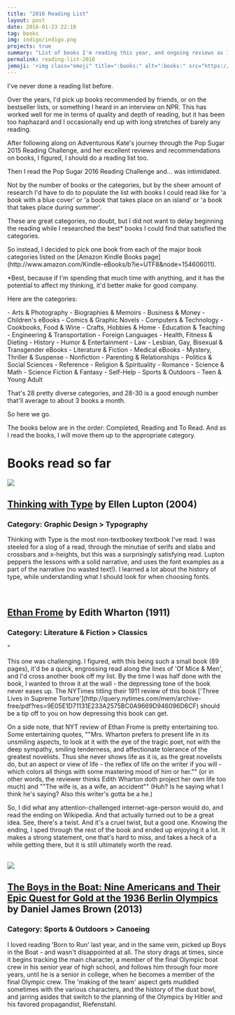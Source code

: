 ```yaml
---
title: "2016 Reading List"
layout: post
date: 2016-01-23 22:10
tag: books
img: indigo/indigo.png
projects: true
summary: "List of books I'm reading this year, and ongoing reviews as I cross 'em off my list"
permalink: reading-list-2016
jemoji: '<img class="emoji" title=":books:" alt=":books:" src="https://assets.github.com/images/icons/emoji/unicode/1f4da.png" height="20" width="20" align="absmiddle">'
---
```


<p>I've never done a reading list before.</p>

<p>Over the years, I'd pick up books recommended by friends, or on the bestseller lists, or something I heard in an interview on NPR. This has worked well for me in terms of quality and depth of reading, but it has been too haphazard and I occasionally end up with long stretches of barely any reading.</p>

<p>After following along on Adventurous Kate's journey through the Pop Sugar 2015 Reading Challenge, and her excellent reviews and recommendations on books, I figured, I should do a reading list too.</p>

<p>Then I read the Pop Sugar 2016 Reading Challenge and... was intimidated.</p>

<p>Not by the number of books or the categories, but by the sheer amount of research I'd have to do to populate the list with books I could read like for 'a book with a blue cover' or 'a book that takes place on an island' or 'a book that takes place during summer'.</p> 

<p>These are great categories, no doubt, but I did not want to delay beginning the reading while I researched the best* books I could find that satisfied the categories.</p>

<p>So instead, I decided to pick one book from each of the major book categories listed on the [Amazon Kindle Books page](http://www.amazon.com/Kindle-eBooks/b?ie=UTF8&node=154606011).</p>

*Best, because if I'm spending that much time with anything, and it has the potential to affect my thinking, it'd better make for good company.

<p>Here are the categories:</p>
- Arts & Photography
- Biographies & Memoirs
- Business & Money
- Children's eBooks
- Comics & Graphic Novels
- Computers & Technology
- Cookbooks, Food & Wine
- Crafts, Hobbies & Home
- Education & Teaching
- Engineering & Transportation
- Foreign Languages
- Health, Fitness & Dieting
- History
- Humor & Entertainment
- Law
- Lesbian, Gay, Bisexual & Transgender eBooks
- Literature & Fiction
- Medical eBooks
- Mystery, Thriller & Suspense
- Nonfiction
- Parenting & Relationships
- Politics & Social Sciences
- Reference
- Religion & Spirituality
- Romance
- Science & Math
- Science Fiction & Fantasy
- Self-Help
- Sports & Outdoors
- Teen & Young Adult

That's 28 pretty diverse categories, and 28-30 is a good enough number that'll average to about 3 books a month. 

<p>So here we go.</p>
<p>The books below are in the order: Completed, Reading and To Read. And as I read the books, I will move them up to the appropriate category.

<h1>Books read so far</h1>
<a href="http://www.amazon.com/Thinking-Type-Critical-Designers-Students-ebook/dp/B00JH8H4EG/ref=as_li_ss_il?s=digital-text&ie=UTF8&qid=1456508971&sr=1-1&keywords=Thinking+with+Type&linkCode=li3&tag=3pcobr-20&linkId=8340593410ab5c5f470fd5526aaa460e" target="_blank"><img border="0" src="//ws-na.amazon-adsystem.com/widgets/q?_encoding=UTF8&ASIN=B00JH8H4EG&Format=_SL250_&ID=AsinImage&MarketPlace=US&ServiceVersion=20070822&WS=1&tag=3pcobr-20" ></a><img src="//ir-na.amazon-adsystem.com/e/ir?t=3pcobr-20&l=li3&o=1&a=B00JH8H4EG" width="1" height="1" border="0" alt="" style="border:none !important; margin:0px !important;" />	<h2><a href="http://amzn.to/1UoRJSV" target="_blank">Thinking with Type</a> by Ellen Lupton (2004)</h2>	<h3> Category: Graphic Design > Typography</h3>	<p>Thinking with Type is the most non-textbookey textbook I've read. I was steeled for a slog of a read, through the minutiae of serifs and slabs and crossbars and x-heights, but this was a surprisingly satisfying read. Lupton peppers the lessons with a solid narrative, and uses the font examples as a part of the narrative (no wasted text!). I learned a lot about the history of type, while understanding what I should look for when choosing fonts.</p>
</br>
<h2><a href="http://amzn.to/21ncy6O" target="_blank">Ethan Frome</a> by Edith Wharton (1911)</h2>	<h3> Category: Literature & Fiction > Classics</h3>	"
<p>This one was challenging. I figured, with this being such a small book (89 pages), it'd be a quick, engrossing read along the lines of 'Of Mice & Men', and I'd cross another book off my list. By the time I was half done with the book, I wanted to throw it at the wall - the depressing tone of the book never eases up. The NYTimes titling their 1911 review of this book ['Three Lives in Supreme Torture'](http://query.nytimes.com/mem/archive-free/pdf?res=9E05E1D71131E233A2575BC0A9669D946096D6CF) should be a tip off to you on how depressing this book can get.</p>
<p>On a side note, that NYT review of Ethan Frome is pretty entertaining too. Some entertaining quotes, ""Mrs. Wharton prefers to present life in its unsmiling aspects, to look at it with the eye of the tragic poet, not with the deep sympathy, smiling tenderness, and affectionate tolerance of the greatest novelists. Thus she never shows life as it is, as the great novelists do, but an aspect or view of life - the reflex of life on the writer if you will - which colors all things with some mastering mood of him or her."" (or in other words, the reviewer thinks Edith Wharton doth project her own life too much) and ""The wife is, as a wife, an accident"" (Huh? Is he saying what I think he's saying? Also this writer's gotta be a he.)</p>
<p>So, I did what any attention-challenged internet-age-person would do, and read the ending on Wikipedia. And that actually turned out to be a great idea. See, there's a twist. And it's a cruel twist, but a good one. Knowing the ending, I sped through the rest of the book and ended up enjoying it a lot. It makes a strong statement, one that's hard to miss, and takes a heck of a while getting there, but it is still ultimately worth the read.</p>
</br>
<a href="http://www.amazon.com/Boys-Boat-Americans-Berlin-Olympics/dp/0143125478/ref=as_li_ss_il?ie=UTF8&qid=1456509622&sr=8-1&keywords=he+Boys+in+the+Boat%3A+Nine+Americans+and+Their+Epic+Quest+for+Gold+at+the+1936+Berlin+Olympics&linkCode=li3&tag=3pcobr-20&linkId=b113121413759740ec8f8d88b579e1fd" target="_blank"><img border="0" src="//ws-na.amazon-adsystem.com/widgets/q?_encoding=UTF8&ASIN=0143125478&Format=_SL250_&ID=AsinImage&MarketPlace=US&ServiceVersion=20070822&WS=1&tag=3pcobr-20" ></a><img src="//ir-na.amazon-adsystem.com/e/ir?t=3pcobr-20&l=li3&o=1&a=0143125478" width="1" height="1" border="0" alt="" style="border:none !important; margin:0px !important;" />	<h2><a href="http://amzn.to/1Q8sPEa" target="_blank">The Boys in the Boat: Nine Americans and Their Epic Quest for Gold at the 1936 Berlin Olympics</a> by Daniel James Brown (2013)</h2>	<h3> Category: Sports & Outdoors > Canoeing</h3>	<p>I loved reading 'Born to Run' last year, and in the same vein, picked up Boys in the Boat - and wasn't disappointed at all. The story drags at times, since it begins tracking the main character, a member of the final Olympic boat crew in his senior year of high school, and follows him through four more years, until he is a senior in college, when he becomes a member of the final Olympic crew. The 'making of the team' aspect gets muddled sometimes with the various characters, and the history of the dust bowl, and jarring asides that switch to the planning of the Olympics by Hitler and his favored propagandist, Riefenstahl.</p>
